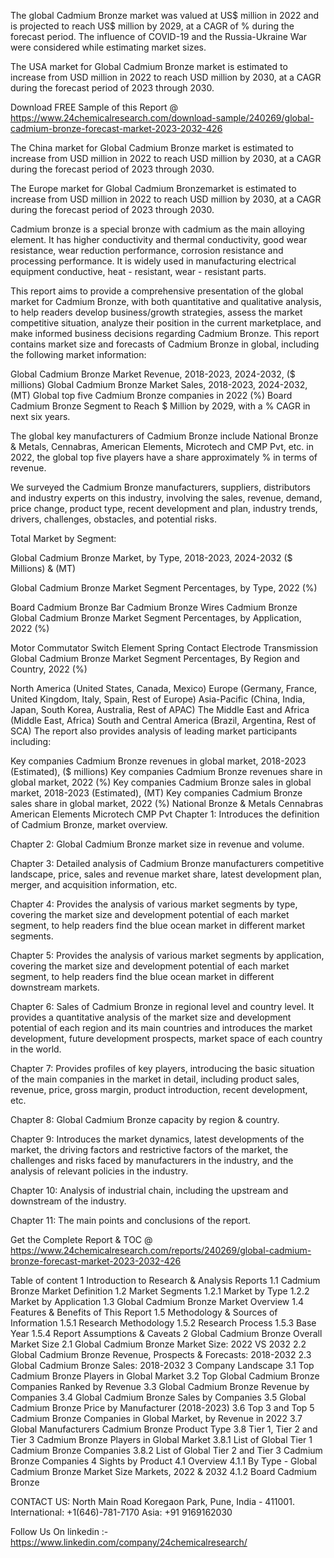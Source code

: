 The global Cadmium Bronze market was valued at US$ million in 2022 and is projected to reach US$ million by 2029, at a CAGR of % during the forecast period. The influence of COVID-19 and the Russia-Ukraine War were considered while estimating market sizes.

The USA market for Global Cadmium Bronze market is estimated to increase from USD million in 2022 to reach USD million by 2030, at a CAGR during the forecast period of 2023 through 2030.

Download FREE Sample of this Report @ https://www.24chemicalresearch.com/download-sample/240269/global-cadmium-bronze-forecast-market-2023-2032-426

The China market for Global Cadmium Bronze market is estimated to increase from USD million in 2022 to reach USD million by 2030, at a CAGR during the forecast period of 2023 through 2030.

The Europe market for Global Cadmium Bronzemarket is estimated to increase from USD million in 2022 to reach USD million by 2030, at a CAGR during the forecast period of 2023 through 2030.

Cadmium bronze is a special bronze with cadmium as the main alloying element. It has higher conductivity and thermal conductivity, good wear resistance, wear reduction performance, corrosion resistance and processing performance. It is widely used in manufacturing electrical equipment conductive, heat - resistant, wear - resistant parts.

This report aims to provide a comprehensive presentation of the global market for Cadmium Bronze, with both quantitative and qualitative analysis, to help readers develop business/growth strategies, assess the market competitive situation, analyze their position in the current marketplace, and make informed business decisions regarding Cadmium Bronze. This report contains market size and forecasts of Cadmium Bronze in global, including the following market information:

Global Cadmium Bronze Market Revenue, 2018-2023, 2024-2032, ($ millions)
Global Cadmium Bronze Market Sales, 2018-2023, 2024-2032, (MT)
Global top five Cadmium Bronze companies in 2022 (%)
Board Cadmium Bronze Segment to Reach $ Million by 2029, with a % CAGR in next six years.

The global key manufacturers of Cadmium Bronze include National Bronze & Metals, Cennabras, American Elements, Microtech and CMP Pvt, etc. in 2022, the global top five players have a share approximately % in terms of revenue.

We surveyed the Cadmium Bronze manufacturers, suppliers, distributors and industry experts on this industry, involving the sales, revenue, demand, price change, product type, recent development and plan, industry trends, drivers, challenges, obstacles, and potential risks.

Total Market by Segment:

Global Cadmium Bronze Market, by Type, 2018-2023, 2024-2032 ($ Millions) & (MT)

Global Cadmium Bronze Market Segment Percentages, by Type, 2022 (%)

Board Cadmium Bronze
Bar Cadmium Bronze
Wires Cadmium Bronze
Global Cadmium Bronze Market Segment Percentages, by Application, 2022 (%)

Motor Commutator
Switch Element
Spring Contact
Electrode
Transmission
Global Cadmium Bronze Market Segment Percentages, By Region and Country, 2022 (%)

North America (United States, Canada, Mexico)
Europe (Germany, France, United Kingdom, Italy, Spain, Rest of Europe)
Asia-Pacific (China, India, Japan, South Korea, Australia, Rest of APAC)
The Middle East and Africa (Middle East, Africa)
South and Central America (Brazil, Argentina, Rest of SCA)
The report also provides analysis of leading market participants including:

Key companies Cadmium Bronze revenues in global market, 2018-2023 (Estimated), ($ millions)
Key companies Cadmium Bronze revenues share in global market, 2022 (%)
Key companies Cadmium Bronze sales in global market, 2018-2023 (Estimated), (MT)
Key companies Cadmium Bronze sales share in global market, 2022 (%)
National Bronze & Metals
Cennabras
American Elements
Microtech
CMP Pvt
Chapter 1: Introduces the definition of Cadmium Bronze, market overview.

Chapter 2: Global Cadmium Bronze market size in revenue and volume.

Chapter 3: Detailed analysis of Cadmium Bronze manufacturers competitive landscape, price, sales and revenue market share, latest development plan, merger, and acquisition information, etc.

Chapter 4: Provides the analysis of various market segments by type, covering the market size and development potential of each market segment, to help readers find the blue ocean market in different market segments.

Chapter 5: Provides the analysis of various market segments by application, covering the market size and development potential of each market segment, to help readers find the blue ocean market in different downstream markets.

Chapter 6: Sales of Cadmium Bronze in regional level and country level. It provides a quantitative analysis of the market size and development potential of each region and its main countries and introduces the market development, future development prospects, market space of each country in the world.

Chapter 7: Provides profiles of key players, introducing the basic situation of the main companies in the market in detail, including product sales, revenue, price, gross margin, product introduction, recent development, etc.

Chapter 8: Global Cadmium Bronze capacity by region & country.

Chapter 9: Introduces the market dynamics, latest developments of the market, the driving factors and restrictive factors of the market, the challenges and risks faced by manufacturers in the industry, and the analysis of relevant policies in the industry.

Chapter 10: Analysis of industrial chain, including the upstream and downstream of the industry.

Chapter 11: The main points and conclusions of the report.

Get the Complete Report & TOC @ https://www.24chemicalresearch.com/reports/240269/global-cadmium-bronze-forecast-market-2023-2032-426

Table of content
1 Introduction to Research & Analysis Reports
1.1 Cadmium Bronze Market Definition
1.2 Market Segments
1.2.1 Market by Type
1.2.2 Market by Application
1.3 Global Cadmium Bronze Market Overview
1.4 Features & Benefits of This Report
1.5 Methodology & Sources of Information
1.5.1 Research Methodology
1.5.2 Research Process
1.5.3 Base Year
1.5.4 Report Assumptions & Caveats
2 Global Cadmium Bronze Overall Market Size
2.1 Global Cadmium Bronze Market Size: 2022 VS 2032
2.2 Global Cadmium Bronze Revenue, Prospects & Forecasts: 2018-2032
2.3 Global Cadmium Bronze Sales: 2018-2032
3 Company Landscape
3.1 Top Cadmium Bronze Players in Global Market
3.2 Top Global Cadmium Bronze Companies Ranked by Revenue
3.3 Global Cadmium Bronze Revenue by Companies
3.4 Global Cadmium Bronze Sales by Companies
3.5 Global Cadmium Bronze Price by Manufacturer (2018-2023)
3.6 Top 3 and Top 5 Cadmium Bronze Companies in Global Market, by Revenue in 2022
3.7 Global Manufacturers Cadmium Bronze Product Type
3.8 Tier 1, Tier 2 and Tier 3 Cadmium Bronze Players in Global Market
3.8.1 List of Global Tier 1 Cadmium Bronze Companies
3.8.2 List of Global Tier 2 and Tier 3 Cadmium Bronze Companies
4 Sights by Product
4.1 Overview
4.1.1 By Type - Global Cadmium Bronze Market Size Markets, 2022 & 2032
4.1.2 Board Cadmium Bronze

CONTACT US:
North Main Road Koregaon Park, Pune, India - 411001.
International: +1(646)-781-7170
Asia: +91 9169162030

Follow Us On linkedin :- https://www.linkedin.com/company/24chemicalresearch/
